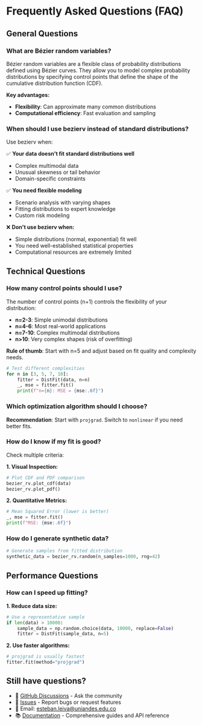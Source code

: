 # Frequently Asked Questions (FAQ)

## General Questions

### What are Bézier random variables?

Bézier random variables are a flexible class of probability distributions defined using Bézier curves. They allow you to model complex probability distributions by specifying control points that define the shape of the cumulative distribution function (CDF).

**Key advantages:**
- **Flexibility**: Can approximate many common distributions
- **Computational efficiency**: Fast evaluation and sampling

### When should I use bezierv instead of standard distributions?

Use bezierv when:

✅ **Your data doesn't fit standard distributions well**
- Complex multimodal data
- Unusual skewness or tail behavior
- Domain-specific constraints

✅ **You need flexible modeling**
- Scenario analysis with varying shapes
- Fitting distributions to expert knowledge
- Custom risk modeling

❌ **Don't use bezierv when:**
- Simple distributions (normal, exponential) fit well
- You need well-established statistical properties
- Computational resources are extremely limited

## Technical Questions

### How many control points should I use?

The number of control points (n+1) controls the flexibility of your distribution:

- **n=2-3**: Simple unimodal distributions
- **n=4-6**: Most real-world applications 
- **n=7-10**: Complex multimodal distributions
- **n>10**: Very complex shapes (risk of overfitting)

**Rule of thumb**: Start with n=5 and adjust based on fit quality and complexity needs.

```python
# Test different complexities
for n in [3, 5, 7, 10]:
    fitter = DistFit(data, n=n)
    _, mse = fitter.fit()
    print(f"n={n}: MSE = {mse:.6f}")
```

### Which optimization algorithm should I choose?

**Recommendation**: Start with `projgrad`. Switch to `nonlinear` if you need better fits.

### How do I know if my fit is good?

Check multiple criteria:

**1. Visual Inspection:**
```python
# Plot CDF and PDF comparison
bezier_rv.plot_cdf(data)
bezier_rv.plot_pdf()
```

**2. Quantitative Metrics:**
```python
# Mean Squared Error (lower is better)
_, mse = fitter.fit()
print(f"MSE: {mse:.6f}")
```

### How do I generate synthetic data?

```python
# Generate samples from fitted distribution
synthetic_data = bezier_rv.random(n_samples=1000, rng=42)
```

## Performance Questions

### How can I speed up fitting?

**1. Reduce data size:**
```python
# Use a representative sample
if len(data) > 10000:
    sample_data = np.random.choice(data, 10000, replace=False)
    fitter = DistFit(sample_data, n=5)
```

**2. Use faster algorithms:**
```python
# projgrad is usually fastest
fitter.fit(method="projgrad")
```

## Still have questions?

- 💬 [GitHub Discussions](https://github.com/EstebanLeiva/bezierv/discussions) - Ask the community
- 🐛 [Issues](https://github.com/EstebanLeiva/bezierv/issues) - Report bugs or request features  
- 📧 Email: esteban.leiva@uniandes.edu.co
- 📚 [Documentation](https://estebanleiva.github.io/bezierv/) - Comprehensive guides and API reference
